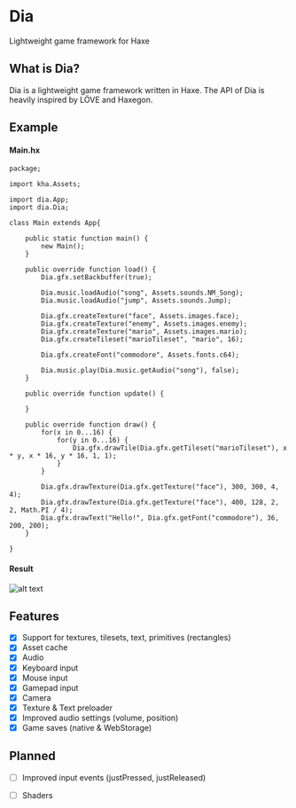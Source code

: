 # Dia
Lightweight game framework for Haxe

## What is Dia?

Dia is a lightweight game framework written in Haxe. The API of Dia is heavily inspired by LÖVE and Haxegon.

## Example

#### Main.hx
```
package;

import kha.Assets;

import dia.App;
import dia.Dia;

class Main extends App{
	
	public static function main() {
		new Main();
	}

	public override function load() {
		Dia.gfx.setBackbuffer(true);

		Dia.music.loadAudio("song", Assets.sounds.NM_Song);
		Dia.music.loadAudio("jump", Assets.sounds.Jump);

		Dia.gfx.createTexture("face", Assets.images.face);
		Dia.gfx.createTexture("enemy", Assets.images.enemy);
		Dia.gfx.createTexture("mario", Assets.images.mario);
		Dia.gfx.createTileset("marioTileset", "mario", 16);

		Dia.gfx.createFont("commodore", Assets.fonts.c64);

		Dia.music.play(Dia.music.getAudio("song"), false);
	}

	public override function update() {
		
	}

	public override function draw() {
		for(x in 0...16) {
			for(y in 0...16) {
				Dia.gfx.drawTile(Dia.gfx.getTileset("marioTileset"), x * y, x * 16, y * 16, 1, 1);
			}
		}

		Dia.gfx.drawTexture(Dia.gfx.getTexture("face"), 300, 300, 4, 4);
		Dia.gfx.drawTexture(Dia.gfx.getTexture("face"), 400, 128, 2, 2, Math.PI / 4);
		Dia.gfx.drawText("Hello!", Dia.gfx.getFont("commodore"), 36, 200, 200);
	}

}
```

#### Result

![alt text](https://github.com/gmisail/Dia/raw/master/example.png "Glorious example")

## Features

- [X] Support for textures, tilesets, text, primitives (rectangles)
- [X] Asset cache
- [X] Audio
- [X] Keyboard input
- [X] Mouse input
- [X] Gamepad input
- [X] Camera
- [X] Texture & Text preloader
- [X] Improved audio settings (volume, position)
- [X] Game saves (native & WebStorage)

## Planned

- [ ] Improved input events (justPressed, justReleased)
- [ ] Shaders

